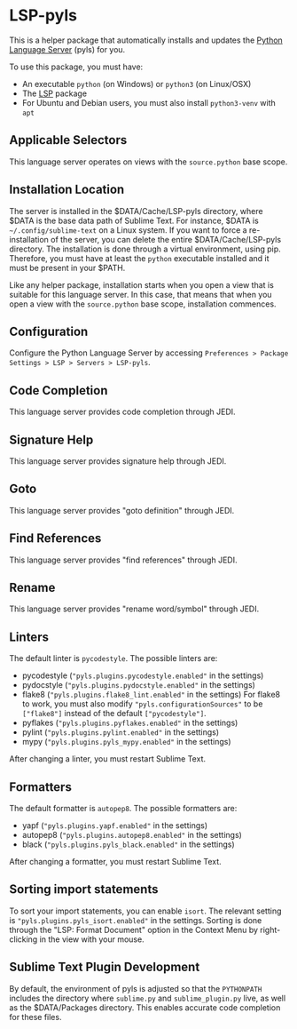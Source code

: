 # LSP-pyls

This is a helper package that automatically installs and updates the
[Python Language Server](https://github.com/palantir/python-language-server) (pyls) for you.

To use this package, you must have:

- An executable `python` (on Windows) or `python3` (on Linux/OSX)
- The [LSP](https://packagecontrol.io/packages/LSP) package
- For Ubuntu and Debian users, you must also install `python3-venv` with `apt`

## Applicable Selectors

This language server operates on views with the `source.python` base scope.

## Installation Location

The server is installed in the $DATA/Cache/LSP-pyls directory, where $DATA is the base data path of Sublime Text.
For instance, $DATA is `~/.config/sublime-text` on a Linux system. If you want to force a re-installation of the server,
you can delete the entire $DATA/Cache/LSP-pyls directory. The installation is done through a virtual environment, using
pip. Therefore, you must have at least the `python` executable installed and it must be present in your $PATH.

Like any helper package, installation starts when you open a view that is suitable for this language server. In this
case, that means that when you open a view with the `source.python` base scope, installation commences.

## Configuration

Configure the Python Language Server by accessing `Preferences > Package Settings > LSP > Servers > LSP-pyls`.

## Code Completion

This language server provides code completion through JEDI.

## Signature Help

This language server provides signature help through JEDI.

## Goto

This language server provides "goto definition" through JEDI.

## Find References

This language server provides "find references" through JEDI.

## Rename

This language server provides "rename word/symbol" through JEDI.

## Linters

The default linter is `pycodestyle`. The possible linters are:

- pycodestyle (`"pyls.plugins.pycodestyle.enabled"` in the settings)
- pydocstyle (`"pyls.plugins.pydocstyle.enabled"` in the settings)
- flake8 (`"pyls.plugins.flake8_lint.enabled"` in the settings)
  For flake8 to work, you must also modify `"pyls.configurationSources"` to be `["flake8"]` instead of the default
  `["pycodestyle"]`.
- pyflakes (`"pyls.plugins.pyflakes.enabled"` in the settings)
- pylint (`"pyls.plugins.pylint.enabled"` in the settings)
- mypy (`"pyls.plugins.pyls_mypy.enabled"` in the settings)

After changing a linter, you must restart Sublime Text.

## Formatters

The default formatter is `autopep8`. The possible formatters are:

- yapf (`"pyls.plugins.yapf.enabled"` in the settings)
- autopep8 (`"pyls.plugins.autopep8.enabled"` in the settings)
- black (`"pyls.plugins.pyls_black.enabled"` in the settings)

After changing a formatter, you must restart Sublime Text.

## Sorting import statements

To sort your import statements, you can enable `isort`. The relevant setting is `"pyls.plugins.pyls_isort.enabled"` in
the settings. Sorting is done through the "LSP: Format Document" option in the Context Menu by right-clicking in the
view with your mouse.

## Sublime Text Plugin Development

By default, the environment of pyls is adjusted so that the `PYTHONPATH` includes the directory where `sublime.py` and
`sublime_plugin.py` live, as well as the $DATA/Packages directory. This enables accurate code completion for these
files.
